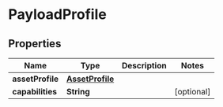 

# PayloadProfile


## Properties

| Name | Type | Description | Notes |
|------------ | ------------- | ------------- | -------------|
|**assetProfile** | [**AssetProfile**](AssetProfile.md) |  |  |
|**capabilities** | **String** |  |  [optional] |



